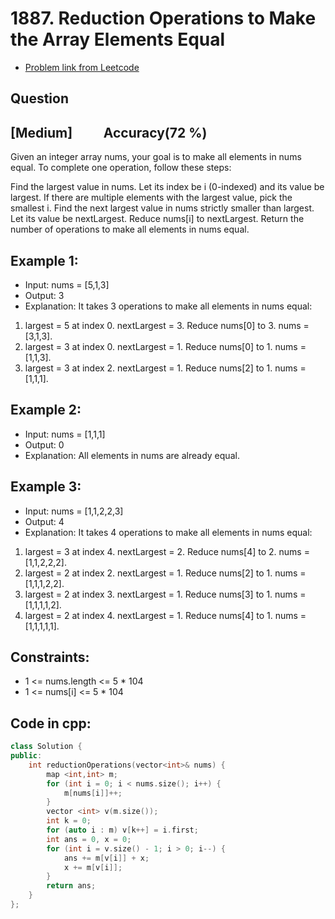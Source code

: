 # 1887. Reduction Operations to Make the Array Elements Equal
- [Problem link from Leetcode](https://leetcode.com/problems/reduction-operations-to-make-the-array-elements-equal/description/)
## Question
## [Medium] &nbsp;&nbsp;&nbsp;&nbsp;&nbsp;&nbsp;&nbsp;&nbsp; Accuracy(72 %)
Given an integer array nums, your goal is to make all elements in nums equal. To complete one operation, follow these steps:

Find the largest value in nums. Let its index be i (0-indexed) and its value be largest. If there are multiple elements with the largest value, pick the smallest i.
Find the next largest value in nums strictly smaller than largest. Let its value be nextLargest.
Reduce nums[i] to nextLargest.
Return the number of operations to make all elements in nums equal.
## Example 1:
- Input: nums = [5,1,3]
- Output: 3
- Explanation: It takes 3 operations to make all elements in nums equal:
1. largest = 5 at index 0. nextLargest = 3. Reduce nums[0] to 3. nums = [3,1,3].
2. largest = 3 at index 0. nextLargest = 1. Reduce nums[0] to 1. nums = [1,1,3].
3. largest = 3 at index 2. nextLargest = 1. Reduce nums[2] to 1. nums = [1,1,1].
## Example 2:
- Input: nums = [1,1,1]
- Output: 0
- Explanation: All elements in nums are already equal.
## Example 3:
- Input: nums = [1,1,2,2,3]
- Output: 4
- Explanation: It takes 4 operations to make all elements in nums equal:
1. largest = 3 at index 4. nextLargest = 2. Reduce nums[4] to 2. nums = [1,1,2,2,2].
2. largest = 2 at index 2. nextLargest = 1. Reduce nums[2] to 1. nums = [1,1,1,2,2].
3. largest = 2 at index 3. nextLargest = 1. Reduce nums[3] to 1. nums = [1,1,1,1,2].
4. largest = 2 at index 4. nextLargest = 1. Reduce nums[4] to 1. nums = [1,1,1,1,1].
## Constraints:
- 1 <= nums.length <= 5 * 104
- 1 <= nums[i] <= 5 * 104
## Code in cpp:
```cpp
class Solution {
public:
    int reductionOperations(vector<int>& nums) {
        map <int,int> m;
        for (int i = 0; i < nums.size(); i++) {
            m[nums[i]]++;
        }
        vector <int> v(m.size());
        int k = 0;
        for (auto i : m) v[k++] = i.first;
        int ans = 0, x = 0;
        for (int i = v.size() - 1; i > 0; i--) {
            ans += m[v[i]] + x;
            x += m[v[i]];
        }
        return ans;
    }
};
```
